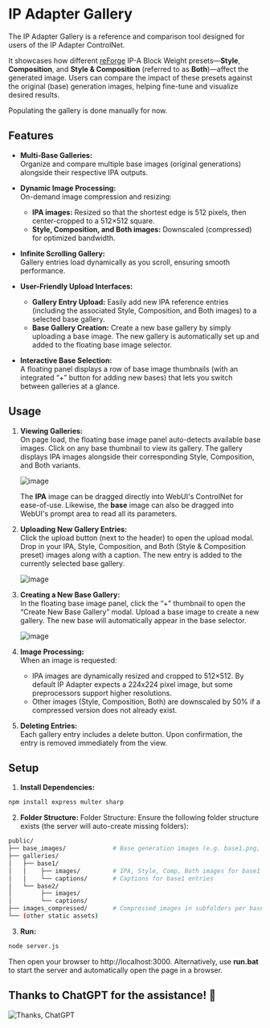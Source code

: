 # IP Adapter Gallery

The IP Adapter Gallery is a reference and comparison tool designed for users of the IP Adapter ControlNet. 

It showcases how different [reForge](https://github.com/Panchovix/stable-diffusion-webui-reForge) IP-A Block Weight presets—**Style**, **Composition**, and **Style & Composition** (referred to as **Both**)—affect the generated image. Users can compare the impact of these presets against the original (base) generation images, helping fine-tune and visualize desired results.

Populating the gallery is done manually for now.

## Features

- **Multi-Base Galleries:**  
  Organize and compare multiple base images (original generations) alongside their respective IPA outputs.
  
- **Dynamic Image Processing:**  
  On-demand image compression and resizing:
  - **IPA images:** Resized so that the shortest edge is 512 pixels, then center-cropped to a 512×512 square.
  - **Style, Composition, and Both images:** Downscaled (compressed) for optimized bandwidth.

- **Infinite Scrolling Gallery:**  
  Gallery entries load dynamically as you scroll, ensuring smooth performance.

- **User-Friendly Upload Interfaces:**  
  - **Gallery Entry Upload:** Easily add new IPA reference entries (including the associated Style, Composition, and Both images) to a selected base gallery.
  - **Base Gallery Creation:** Create a new base gallery by simply uploading a base image. The new gallery is automatically set up and added to the floating base image selector.

- **Interactive Base Selection:**  
  A floating panel displays a row of base image thumbnails (with an integrated “+” button for adding new bases) that lets you switch between galleries at a glance.

## Usage

1. **Viewing Galleries:**  
   On page load, the floating base image panel auto-detects available base images. Click on any base thumbnail to view its gallery. The gallery displays IPA images alongside their corresponding Style, Composition, and Both variants.

   ![image](https://github.com/user-attachments/assets/18b5a08a-61ce-4ad3-b7e5-c445e09ed219)

   The **IPA** image can be dragged directly into WebUI's ControlNet for ease-of-use. Likewise, the **base** image can also be dragged into WebUI's prompt area to read all its parameters.

3. **Uploading New Gallery Entries:**  
   Click the upload button (next to the header) to open the upload modal. Drop in your IPA, Style, Composition, and Both (Style & Composition preset) images along with a caption. The new entry is added to the currently selected base gallery.

   ![image](https://github.com/user-attachments/assets/739c1383-c047-4c70-ada3-f12f00e7916b)


5. **Creating a New Base Gallery:**  
   In the floating base image panel, click the “+” thumbnail to open the “Create New Base Gallery” modal. Upload a base image to create a new gallery. The new base will automatically appear in the base selector.

   ![image](https://github.com/user-attachments/assets/b29dd317-4112-407f-8c3d-bf3267429a71)


6. **Image Processing:**  
   When an image is requested:
   - IPA images are dynamically resized and cropped to 512×512. By default IP Adapter expects a 224x224 pixel image, but some preprocessors support higher resolutions. 
   - Other images (Style, Composition, Both) are downscaled by 50% if a compressed version does not already exist.

7. **Deleting Entries:**  
   Each gallery entry includes a delete button. Upon confirmation, the entry is removed immediately from the view.

## Setup

1. **Install Dependencies:**

  ```bash
  npm install express multer sharp
  ```

2. **Folder Structure:**
  Folder Structure:
  Ensure the following folder structure exists (the server will auto-create missing folders):

  ```bash
  public/
  ├── base_images/             # Base generation images (e.g. base1.png, base2.png, …)
  ├── galleries/
  │   ├── base1/
  │   │    ├── images/         # IPA, Style, Comp, Both images for base1
  │   │    └── captions/       # Captions for base1 entries
  │   └── base2/
  │        ├── images/
  │        └── captions/
  ├── images_compressed/       # Compressed images in subfolders per base (e.g. base1, base2)
  └── (other static assets)
  ```

3. **Run:**
  ```bash
  node server.js
  ```

Then open your browser to http://localhost:3000.
Alternatively, use **run.bat** to start the server and automatically open the page in a browser.

## Thanks to ChatGPT for the assistance! 🎉

![Thanks, ChatGPT](https://img.shields.io/badge/Thanks%2C%20ChatGPT-%40OpenAI-blue)
